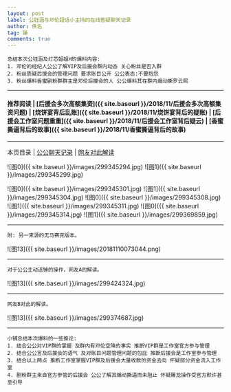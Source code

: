 ```yaml
---
layout: post
label: 公钰涵与邓伦超话小主持的在线答疑聊天记录
author: 佚名
tag: 锤
comments: true
---
```


    总结本次公钰涵及灯芯姐姐H的爆料内容:
    1. 邓伦的经纪人公公了解VIP及后援会群内动态 关心粉丝是否入群
    2. 粉丝质疑后援会的管理问题 要求账目公开 公公表态:不要抱怨
    3. 粉丝爆料香蜜剧粉群群主是邓伦后援会的人 公公爆料其在群内煽动撕罗云熙
    
---
#### 推荐阅读 |  [后援会多次高额集资]({{ site.baseurl }}/2018/11/后援会多次高额集资问题) | [烧饼宴背后乱账]({{ site.baseurl }}/2018/11/烧饼宴背后的疑账) | [后援会工作室问题重重]({{ site.baseurl }}/2018/11/后援会工作室背后疑云) | [香蜜撕逼背后的故事]({{ site.baseurl }}/2018/11/香蜜撕逼背后的故事)
---

本页目录 \| [公公聊天记录](#dxjja) \| [网友对此解读](#dxjjb) 

<a name="dxjja"></a>


![图0]({{ site.baseurl }}/images/299345294.jpg)
![图1]({{ site.baseurl }}/images/299345299.jpg)


![图0]({{ site.baseurl }}/images/299345301.jpg)
![图1]({{ site.baseurl }}/images/299345304.jpg)
![图0]({{ site.baseurl }}/images/299345308.jpg)
![图1]({{ site.baseurl }}/images/299345311.jpg)
![图0]({{ site.baseurl }}/images/299345314.jpg)
![图1]({{ site.baseurl }}/images/299369859.jpg)

---

    附: 另一来源的无马赛克版本。

![图13]({{ site.baseurl }}/images/20181110073044.png)

---

<a name="dxjjb"></a>

    对于公公主动送锤的操作，网友A的解读。

![图13]({{ site.baseurl }}/images/299424324.jpg)

---

    网友B对此的解读。
    
![图13]({{ site.baseurl }}/images/299374687.jpg)  

---

    小铺总结本次爆料的一些推论:
    1. 结合公公对VIP群的掌握 及群内有邓伦空降的事实 推断VIP群是工作室官方参与管理
    2. 结合公公言及后援会的语气 及对账目问题管理问题的包庇 推断后援会是工作室参与管理
    3. 结合以上两点 推断工作室掌握VIP群及后援会大量收款的资金去向 怀疑部分资金流入工作室
    4. 剧粉群主来自官方参管的后援会 公公了解其煽动撕逼而未阻止 怀疑屠龙操作受官方默许甚至引导


